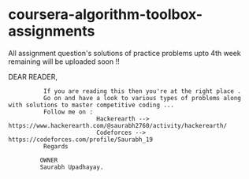 # coursera-algorithm-toolbox-assignments
All assignment question's solutions of practice problems upto 4th week remaining will be uploaded soon !!

DEAR READER,  

              If you are reading this then you're at the right place .
              Go on and have a look to various types of problems along with solutions to master competitive coding ...
              Follow me on :
                             Hackerearth --> https://www.hackerearth.com/@saurabh2760/activity/hackerearth/
                             Codeforces --> https://codeforces.com/profile/Saurabh_19
              Regards
              
             OWNER
             Saurabh Upadhayay. 
